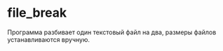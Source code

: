 # file_break

Программа  разбивает один текстовый файл на два, размеры файлов  устанавливаются вручную.
